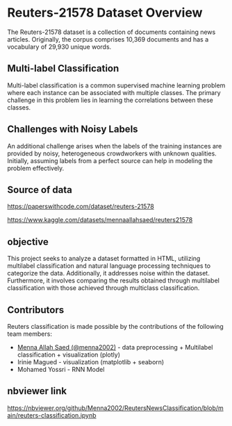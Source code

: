 # Reuters-21578 Dataset Overview

The Reuters-21578 dataset is a collection of documents containing news articles. Originally, 
the corpus comprises 10,369 documents and has a vocabulary of 29,930 unique words.

## Multi-label Classification

Multi-label classification is a common supervised machine learning problem where each instance can be associated with multiple classes. 
The primary challenge in this problem lies in learning the correlations between these classes.

## Challenges with Noisy Labels

An additional challenge arises when the labels of the training instances are provided by noisy, 
heterogeneous crowdworkers with unknown qualities. Initially, assuming labels from a perfect source can help in modeling the problem effectively.

## Source of data

https://paperswithcode.com/dataset/reuters-21578

https://www.kaggle.com/datasets/mennaallahsaed/reuters21578

## objective

This project seeks to analyze a dataset formatted in HTML, utilizing multilabel classification and natural language processing techniques to categorize the data. Additionally, 
it addresses noise within the dataset. Furthermore, it involves comparing the results obtained through multilabel classification with those achieved through multiclass classification.

## Contributors

Reuters classification is made possible by the contributions of the following team members:

- [Menna Allah Saed (@menna2002)](https://github.com/menna2002) - data preprocessing + Multilabel classification + visualization (plotly)
- Irinie Magued - visualization (matplotlib + seaborn)
- Mohamed Yossri - RNN Model

## nbviewer link

https://nbviewer.org/github/Menna2002/ReutersNewsClassification/blob/main/reuters-classification.ipynb
